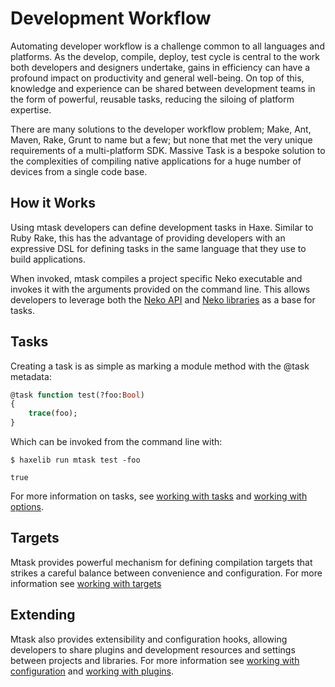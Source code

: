 # Development Workflow

Automating developer workflow is a challenge common to all languages and 
platforms. As the develop, compile, deploy, test cycle is central to the work 
both developers and designers undertake, gains in efficiency can have a 
profound impact on productivity and general well-being. On top of this, 
knowledge and experience can be shared between development teams in the form 
of powerful, reusable tasks, reducing the siloing of platform expertise.

There are many solutions to the developer workflow problem; Make, Ant, Maven, 
Rake, Grunt to name but a few; but none that met the very unique requirements 
of a multi-platform SDK. Massive Task is a bespoke solution to the complexities 
of compiling native applications for a huge number of devices from a single 
code base.

## How it Works

Using mtask developers can define development tasks in Haxe. Similar to Ruby 
Rake, this has the advantage of providing developers with an expressive DSL for 
defining tasks in the same language that they use to build applications.

When invoked, mtask compiles a project specific Neko executable and invokes it 
with the arguments provided on the command line. This allows developers to 
leverage both the [Neko API](http://haxe.org/api/neko/) and 
[Neko libraries](http://lib.haxe.org/t/neko) as a base for tasks.

## Tasks

Creating a task is as simple as marking a module method with the @task metadata:

```haxe
@task function test(?foo:Bool)
{
	trace(foo);
}
```

Which can be invoked from the command line with:

```shell
$ haxelib run mtask test -foo

true
```

For more information on tasks, see [working with tasks](doc/tasks.md) and 
[working with options](doc/options.md).

## Targets

Mtask provides powerful mechanism for defining compilation targets that strikes 
a careful balance between convenience and configuration. For more information 
see [working with targets](doc/targets.md)

## Extending

Mtask also provides extensibility and configuration hooks, allowing developers 
to share plugins and development resources and settings between projects and 
libraries. For more information see [working with configuration](doc/config.md) 
and [working with plugins](doc/plugins.md).
